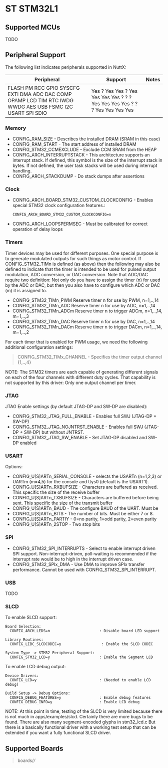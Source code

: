 # ST STM32L1

## Supported MCUs

TODO

## Peripheral Support

The following list indicates peripherals supported in NuttX:

| Peripheral                                                                                                 | Support                                                                     | Notes |
| ---------------------------------------------------------------------------------------------------------- | --------------------------------------------------------------------------- | ----- |
| FLASH PM RCC GPIO SYSCFG EXTI DMA ADC DAC COMP OPAMP LCD TIM RTC IWDG WWDG AES USB FSMC I2C USART SPI SDIO | Yes ? Yes Yes ? Yes Yes Yes Yes ? ? ? Yes Yes Yes Yes ? ? ? Yes Yes Yes Yes |       |

### Memory

  - CONFIG\_RAM\_SIZE - Describes the installed DRAM (SRAM in this case)
  - CONFIG\_RAM\_START - The start address of installed DRAM
  - CONFIG\_STM32\_CCMEXCLUDE - Exclude CCM SRAM from the HEAP
  - CONFIG\_ARCH\_INTERRUPTSTACK - This architecture supports an
    interrupt stack. If defined, this symbol is the size of the
    interrupt stack in bytes. If not defined, the user task stacks will
    be used during interrupt handling.
  - CONFIG\_ARCH\_STACKDUMP - Do stack dumps after assertions

### Clock

  - CONFIG\_ARCH\_BOARD\_STM32\_CUSTOM\_CLOCKCONFIG - Enables special
    STM32 clock configuration features.:
    
        CONFIG_ARCH_BOARD_STM32_CUSTOM_CLOCKCONFIG=n

  - CONFIG\_ARCH\_LOOPSPERMSEC - Must be calibrated for correct
    operation of delay loops

### Timers

Timer devices may be used for different purposes. One special purpose is
to generate modulated outputs for such things as motor control. If
CONFIG\_STM32\_TIMn is defined (as above) then the following may also be
defined to indicate that the timer is intended to be used for pulsed
output modulation, ADC conversion, or DAC conversion. Note that ADC/DAC
require two definition: Not only do you have to assign the timer (n) for
used by the ADC or DAC, but then you also have to configure which ADC or
DAC (m) it is assigned to.

  - CONFIG\_STM32\_TIMn\_PWM Reserve timer n for use by PWM, n=1,..,14
  - CONFIG\_STM32\_TIMn\_ADC Reserve timer n for use by ADC, n=1,..,14
  - CONFIG\_STM32\_TIMn\_ADCm Reserve timer n to trigger ADCm,
    n=1,..,14, m=1,..,3
  - CONFIG\_STM32\_TIMn\_DAC Reserve timer n for use by DAC, n=1,..,14
  - CONFIG\_STM32\_TIMn\_DACm Reserve timer n to trigger DACm,
    n=1,..,14, m=1,..,2

For each timer that is enabled for PWM usage, we need the following
additional configuration settings:

> CONFIG\_STM32\_TIMx\_CHANNEL - Specifies the timer output channel
> {1,..,4}

NOTE: The STM32 timers are each capable of generating different signals
on each of the four channels with different duty cycles. That capability
is not supported by this driver: Only one output channel per timer.

### JTAG

JTAG Enable settings (by default JTAG-DP and SW-DP are disabled):

  - CONFIG\_STM32\_JTAG\_FULL\_ENABLE - Enables full SWJ (JTAG-DP +
    SW-DP)
  - CONFIG\_STM32\_JTAG\_NOJNTRST\_ENABLE - Enables full SWJ (JTAG-DP +
    SW-DP) but without JNTRST.
  - CONFIG\_STM32\_JTAG\_SW\_ENABLE - Set JTAG-DP disabled and SW-DP
    enabled

### USART

Options:

  - CONFIG\_U\[S\]ARTn\_SERIAL\_CONSOLE - selects the USARTn (n=1,2,3)
    or UARTm (m=4,5) for the console and ttys0 (default is the USART1).
  - CONFIG\_U\[S\]ARTn\_RXBUFSIZE - Characters are buffered as received.
    This specific the size of the receive buffer
  - CONFIG\_U\[S\]ARTn\_TXBUFSIZE - Characters are buffered before being
    sent. This specific the size of the transmit buffer
  - CONFIG\_U\[S\]ARTn\_BAUD - The configure BAUD of the UART. Must be
  - CONFIG\_U\[S\]ARTn\_BITS - The number of bits. Must be either 7 or
    8.
  - CONFIG\_U\[S\]ARTn\_PARTIY - 0=no parity, 1=odd parity, 2=even
    parity
  - CONFIG\_U\[S\]ARTn\_2STOP - Two stop bits

### SPI

  - CONFIG\_STM32\_SPI\_INTERRUPTS - Select to enable interrupt driven
    SPI support. Non-interrupt-driven, poll-waiting is recommended if
    the interrupt rate would be to high in the interrupt driven case.
  - CONFIG\_STM32\_SPIx\_DMA - Use DMA to improve SPIx transfer
    performance. Cannot be used with CONFIG\_STM32\_SPI\_INTERRUPT.

### USB

TODO

### SLCD

To enable SLCD support:

    Board Selection:
      CONFIG_ARCH_LEDS=n                      : Disable board LED support
    
    Library Routines:
      CONFIG_LIBC_SLCDCODEC=y                  : Enable the SLCD CODEC
    
    System Type -> STM32 Peripheral Support:
      CONFIG_STM32_LCD=y                      : Enable the Segment LCD

To enable LCD debug output:

    Device Drivers:
      CONFIG_LCD=y                            : (Needed to enable LCD debug)
    
    Build Setup -> Debug Options:
      CONFIG_DEBUG_FEATURES=y                 : Enable debug features
      CONFIG_DEBUG_INFO=y                     : Enable LCD debug

NOTE: At this point in time, testing of the SLCD is very limited because
there is not much in apps/examples/slcd. Certainly there are more bugs
to be found. There are also many segment-encoded glyphs in stm32\_lcd.c
But there is a basically functional driver with a working test setup
that can be extended if you want a fully functional SLCD driver.

## Supported Boards

> boards/*/*
